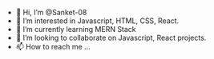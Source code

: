 - 👋 Hi, I’m @Sanket-08
- 👀 I’m interested in Javascript, HTML, CSS, React. 
- 🌱 I’m currently learning MERN Stack
- 💞️ I’m looking to collaborate on Javascript, React projects.
- 📫 How to reach me ...

<!---
Sanket-08/Sanket-08 is a ✨ special ✨ repository because its `README.md` (this file) appears on your GitHub profile.
You can click the Preview link to take a look at your changes.
--->

